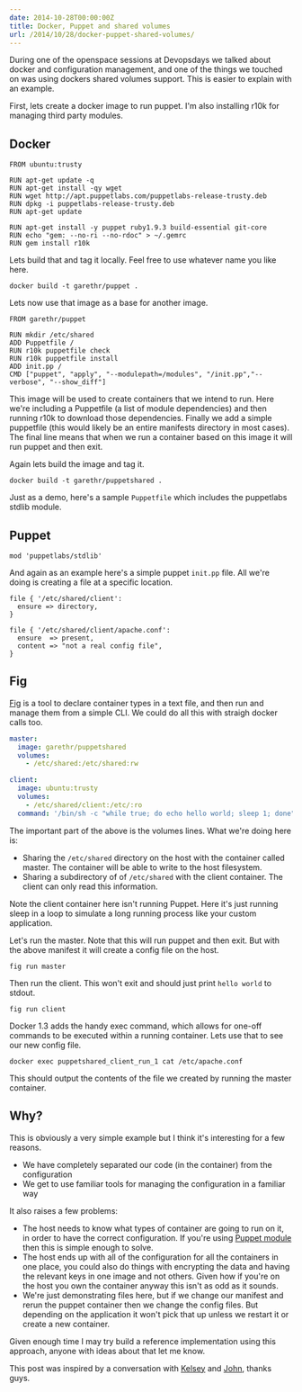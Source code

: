 ```yaml
---
date: 2014-10-28T00:00:00Z
title: Docker, Puppet and shared volumes
url: /2014/10/28/docker-puppet-shared-volumes/
---
```


During one of the openspace sessions at Devopsdays we talked about docker and configuration management,
and one of the things we touched on was using dockers shared volumes support. This is easier to explain
with an example.

First, lets create a docker image to run puppet. I'm also installing r10k for managing third party
modules.

## Docker

```
FROM ubuntu:trusty

RUN apt-get update -q
RUN apt-get install -qy wget
RUN wget http://apt.puppetlabs.com/puppetlabs-release-trusty.deb
RUN dpkg -i puppetlabs-release-trusty.deb
RUN apt-get update

RUN apt-get install -y puppet ruby1.9.3 build-essential git-core
RUN echo "gem: --no-ri --no-rdoc" > ~/.gemrc
RUN gem install r10k
```

Lets build that and tag it locally. Feel free to use whatever name you like here.

```
docker build -t garethr/puppet .
```

Lets now use that image as a base for another image.

```
FROM garethr/puppet

RUN mkdir /etc/shared
ADD Puppetfile /
RUN r10k puppetfile check
RUN r10k puppetfile install
ADD init.pp /
CMD ["puppet", "apply", "--modulepath=/modules", "/init.pp","--verbose", "--show_diff"]
```

This image will be used to create containers that we intend to run. Here we're including a
Puppetfile (a list of module dependencies) and then running r10k to download those dependencies.
Finally we add a simple puppetfile (this would likely be an entire manifests directory in most cases).
The final line means that when we run a container based on this image it will run puppet and then exit.

Again lets build the image and tag it.

```
docker build -t garethr/puppetshared .
```

Just as a demo, here's a sample `Puppetfile` which includes the puppetlabs stdlib module.

## Puppet

```
mod 'puppetlabs/stdlib'
```

And again as an example here's a simple puppet `init.pp` file. All we're doing is creating a file
at a specific location.

```
file { '/etc/shared/client':
  ensure => directory,
}

file { '/etc/shared/client/apache.conf':
  ensure  => present,
  content => "not a real config file",
}
```

## Fig

[Fig](http://fig.sh) is a tool to declare container types in a text file, and then run and manage
them from a simple CLI. We could do all this with straigh docker calls too.

```yaml
master:
  image: garethr/puppetshared
  volumes:
    - /etc/shared:/etc/shared:rw

client:
  image: ubuntu:trusty
  volumes:
    - /etc/shared/client:/etc/:ro
  command: '/bin/sh -c "while true; do echo hello world; sleep 1; done"'
```

The important part of the above is the volumes lines. What we're doing here is:

* Sharing the `/etc/shared` directory on the host with the container called master. The container will be able to write to the host filesystem.
* Sharing a subdirectory of of `/etc/shared` with the client container. The client can only read this information.

Note the client container here isn't running Puppet. Here it's just running sleep in a loop to simulate a long running process like
your custom application.

Let's run the master. Note that this will run puppet and then exit. But with the above manifest it will create
a config file on the host.

```
fig run master
```

Then run the client. This won't exit and should just print `hello world` to stdout.

```
fig run client
```

Docker 1.3 adds the handy exec command, which allows for one-off commands to be executed within a running container.
Lets use that to see our new config file.

```
docker exec puppetshared_client_run_1 cat /etc/apache.conf
```

This should output the contents of the file we created by running the master container.

## Why?

This is obviously a very simple example but I think it's interesting for a few reasons.

* We have completely separated our code (in the container) from the configuration
* We get to use familiar tools for managing the configuration in a familiar way

It also raises a few problems:

* The host needs to know what types of container are going to run on it, in order to have the correct configuration. If you're using [Puppet module](https://forge.puppetlabs.com/garethr/docker) then this is simple enough to solve.
* The host ends up with all of the configuration for all the containers in one place, you could also do things with encrypting the data and having the relevant keys in one image and not others. Given how if you're on the host you own the container anyway this isn't as odd as it sounds.
* We're just demonstrating files here, but if we change our manifest and rerun the puppet container then we change the config files. But depending on the application it  won't pick that up unless we restart it or create a new container.

Given enough time I may try build a reference implementation using this approach, anyone with ideas about that let me know.

This post was inspired by a conversation with [Kelsey](https://twitter.com/kelseyhightower) and [John](http://twitter.com/botchagalupe), thanks guys.


